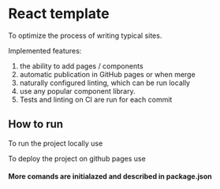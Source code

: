 # React template

To optimize the process of writing typical sites.

Implemented features:

1. the ability to add pages / components
2. automatic publication in GitHub pages or when merge
3. naturally configured linting, which can be run locally
4. use any popular component library.
5. Tests and linting on CI are run for each commit

## How to run

To run the project locally use <npm run start>

To deploy the project on github pages use <npm run deploy>

#### More comands are initialazed and described in package.json
